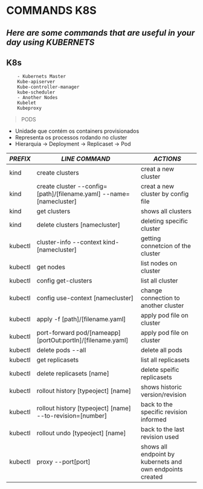 # COMMANDS K8S

## *Here are some commands that are useful in your day using KUBERNETS*

## K8s
        - Kubernets Master
        Kube-apiserver
        Kube-controller-manager
        kube-scheduler
        - Another Nodes
        Kubelet
        Kubeproxy

> PODS
* Unidade que contém os containers provisionados
* Representa os processos rodando no cluster
* Hierarquia -> Deployment -> Replicaset -> Pod


_PREFIX_ | _LINE COMMAND_ | _ACTIONS_
------------ | ------------- | -------------
kind | create clusters | creat a new cluster
kind | create cluster --config=[path]/[filename.yaml] --name=[namecluster]| creat a new cluster by config file
kind | get clusters | shows all clusters
kind | delete clusters [namecluster] | deleting specific cluster
kubectl | cluster-info --context kind-[namecluster] | getting connetcion of the cluster
kubectl | get nodes | list nodes on cluster 
kubectl | config get-clusters | list all cluster 
kubectl | config use-context [namecluster] | change connection to another cluster 
kubectl | apply -f [path]/[filename.yaml] | apply pod file on cluster 
kubectl | port-forward pod/[nameapp] [portOut:portIn]/[filename.yaml] | apply pod file on cluster 
kubectl | delete pods --all | delete all pods
kubectl | get replicasets | list all replicasets
kubectl | delete replicasets [name] | delete speific replicasets
kubectl | rollout history [typeoject] [name] | shows historic version/revision
kubectl | rollout history [typeoject] [name] --to-revision=[number] | back to the specific revision informed
kubectl | rollout undo [typeoject] [name] | back to the last revision used
kubectl | proxy --port[port] | shows all endpoint by kubernets and own endpoints created
